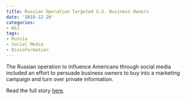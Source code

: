 ```yaml
---
title: Russian Operation Targeted U.S. Business Owners
date: '2018-12-20'
categories:
- WSJ
tags:
- Russia
- Social Media
- Disinformation
---
```

The Russian operation to influence Americans through social media included an effort to persuade business owners to buy into a marketing campaign and turn over private information.

Read the full story [here](https://www.wsj.com/articles/russian-operation-targeted-u-s-business-owners-11545339158).